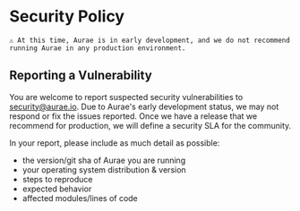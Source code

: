 # Security Policy

```
⚠️ At this time, Aurae is in early development, and we do not recommend running Aurae in any production environment. 
```

## Reporting a Vulnerability

You are welcome to report suspected security vulnerabilities to security@aurae.io. Due to Aurae's early development status, we may not respond or fix the issues reported. Once we have a release that we recommend for production, we will define a security SLA for the community.

In your report, please include as much detail as possible:

- the version/git sha of Aurae you are running
- your operating system distribution & version
- steps to reproduce
- expected behavior
- affected modules/lines of code

